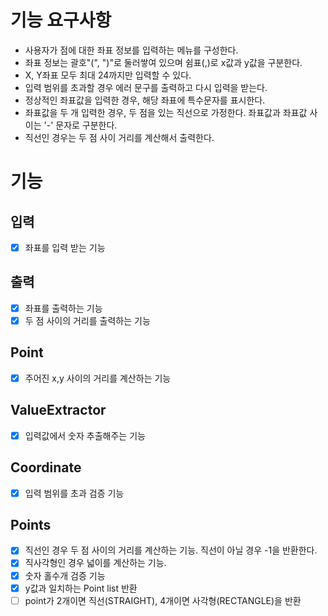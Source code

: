 # 기능 요구사항
- 사용자가 점에 대한 좌표 정보를 입력하는 메뉴를 구성한다.
- 좌표 정보는 괄호"(", ")"로 둘러쌓여 있으며 쉼표(,)로 x값과 y값을 구분한다.
- X, Y좌표 모두 최대 24까지만 입력할 수 있다.
- 입력 범위를 초과할 경우 에러 문구를 출력하고 다시 입력을 받는다.
- 정상적인 좌표값을 입력한 경우, 해당 좌표에 특수문자를 표시한다.
- 좌표값을 두 개 입력한 경우, 두 점을 있는 직선으로 가정한다. 좌표값과 좌표값 사이는 '-' 문자로 구분한다.
- 직선인 경우는 두 점 사이 거리를 계산해서 출력한다.


# 기능
## 입력
- [x] 좌표를 입력 받는 기능
## 출력
- [x] 좌표를 출력하는 기능
- [x] 두 점 사이의 거리를 출력하는 기능
## Point
- [x] 주어진 x,y 사이의 거리를 계산하는 기능
## ValueExtractor
- [x] 입력값에서 숫자 추출해주는 기능
## Coordinate
- [x] 입력 범위를 초과 검증 기능
## Points
- [x] 직선인 경우 두 점 사이의 거리를 계산하는 기능. 직선이 아닐 경우 -1을 반환한다.
- [x] 직사각형인 경우 넓이를 계산하는 기능.
- [x] 숫자 홀수개 검증 기능
- [x] y값과 일치하는 Point list 반환
- [ ] point가 2개이면 직선(STRAIGHT), 4개이면 사각형(RECTANGLE)을 반환